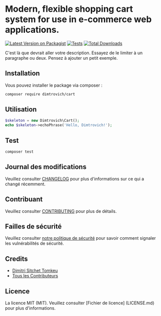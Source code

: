 # Modern, flexible shopping cart system for use in e-commerce web applications.

[![Latest Version on Packagist](https://img.shields.io/packagist/v/dimtrovich/cart.svg?style=flat-square)](https://packagist.org/packages/dimtrovich/cart)
[![Tests](https://img.shields.io/github/actions/workflow/status/dimtrovich/cart/run-tests.yml?branch=main&label=tests&style=flat-square)](https://github.com/dimtrovich/cart/actions/workflows/run-tests.yml)
[![Total Downloads](https://img.shields.io/packagist/dt/dimtrovich/cart.svg?style=flat-square)](https://packagist.org/packages/dimtrovich/cart)

C'est là que devrait aller votre description. Essayez de le limiter à un paragraphe ou deux. Pensez à ajouter un petit exemple.

## Installation

Vous pouvez installer le package via composer :

```bash
composer require dimtrovich/cart
```

## Utilisation

```php
$skeleton = new Dimtrovich\Cart();
echo $skeleton->echoPhrase('Hello, Dimtrovich!');
```

## Test

```bash
composer test
```

## Journal des modifications

Veuillez consulter [CHANGELOG](CHANGELOG.md) pour plus d'informations sur ce qui a changé récemment.

## Contribuant

Veuillez consulter [CONTRIBUTING](CONTRIBUTING.md) pour plus de détails.

## Failles de sécurité

Veuillez consulter [notre politique de sécurité](../../security/policy) pour savoir comment signaler les vulnérabilités de sécurité.

## Credits

- [Dimitri Sitchet Tomkeu](https://github.com/dimtrovich)
- [Tous les Contributeurs](../../contributors)

## Licence

La licence MIT (MIT). Veuillez consulter [Fichier de licence] (LICENSE.md) pour plus d'informations.
